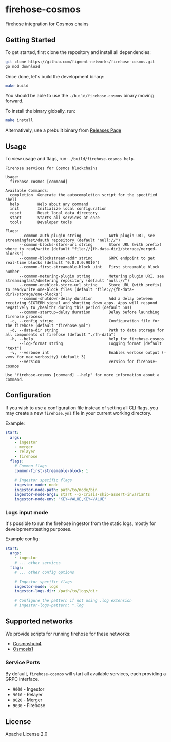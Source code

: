 # firehose-cosmos

Firehose integration for Cosmos chains

## Getting Started

To get started, first clone the repository and install all dependencies:

```bash
git clone https://github.com/figment-networks/firehose-cosmos.git
go mod download
```

Once done, let's build the development binary:

```bash
make build
```

You should be able to use the `./build/firehose-cosmos` binary moving forward.

To install the binary globally, run:

```bash
make install
```

Alternatively, use a prebuilt binary from [Releases Page](https://github.com/figment-networks/firehose-cosmos/releases)

## Usage

To view usage and flags, run: `./build/firehose-cosmos help`.

```
Firehose services for Cosmos blockchains

Usage:
  firehose-cosmos [command]

Available Commands:
  completion  Generate the autocompletion script for the specified shell
  help        Help about any command
  init        Initialize local configuration
  reset       Reset local data directory
  start       Starts all services at once
  tools       Developer tools

Flags:
      --common-auth-plugin string            Auth plugin URI, see streamingfast/dauth repository (default "null://")
      --common-blocks-store-url string       Store URL (with prefix) where to read/write (default "file://{fh-data-dir}/storage/merged-blocks")
      --common-blockstream-addr string       GRPC endpoint to get real-time blocks (default "0.0.0.0:9010")
      --common-first-streamable-block uint   First streamable block number
      --common-metering-plugin string        Metering plugin URI, see streamingfast/dmetering repository (default "null://")
      --common-oneblock-store-url string     Store URL (with prefix) to read/write one-block files (default "file://{fh-data-dir}/storage/one-blocks")
      --common-shutdown-delay duration       Add a delay between receiving SIGTERM signal and shutting down apps. Apps will respond negatively to /healthz during this period (default 5ns)
      --common-startup-delay duration        Delay before launching firehose process
  -c, --config string                        Configuration file for the firehose (default "firehose.yml")
  -d, --data-dir string                      Path to data storage for all components of firehose (default "./fh-data")
  -h, --help                                 help for firehose-cosmos
      --log-format string                    Logging format (default "text")
  -v, --verbose int                          Enables verbose output (-vvvv for max verbosity) (default 3)
      --version                              version for firehose-cosmos

Use "firehose-cosmos [command] --help" for more information about a command.
```

## Configuration

If you wish to use a configuration file instead of setting all CLI flags, you may create a new `firehose.yml`
file in your current working directory.

Example:

```yml
start:
  args:
    - ingestor
    - merger
    - relayer
    - firehose
  flags:
    # Common flags
    common-first-streamable-block: 1

    # Ingestor specific flags
    ingestor-mode: node
    ingestor-node-path: path/to/node/bin
    ingestor-node-args: start --x-crisis-skip-assert-invariants
    ingestor-node-env: "KEY=VALUE,KEY=VALUE"
```

### Logs input mode

It's possible to run the firehose ingestor from the static logs, mostly for development/testing purposes.

Example config:

```yml
start:
  args:
    - ingestor
    # ... other services
  flags:
    # ... other config options

    # Ingestor specific flags
    ingestor-mode: logs
    ingestor-logs-dir: /path/to/logs/dir

    # Configure the pattern if not using .log extension
    # ingestor-logs-pattern: *.log
```

## Supported networks

We provide scripts for running firehose for these networks:

- [Cosmoshub4](devel/cosmoshub4/)
- [Osmosis1](devel/osmosis1/)

### Service Ports

By default, `firehose-cosmos` will start all available services, each providing a GRPC interface.

- `9000` - Ingestor
- `9010` - Relayer
- `9020` - Merger
- `9030` - Firehose

## License

Apache License 2.0
